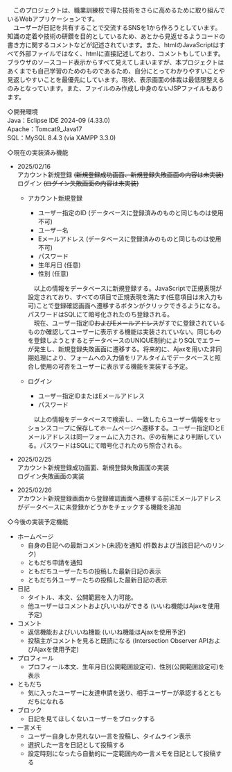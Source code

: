 　このプロジェクトは、職業訓練校で得た技術をさらに高めるために取り組んでいるWebアプリケーションです。  
　ユーザーが日記を共有することで交流するSNSを1から作ろうとしています。知識の定着や技術の研鑽を目的としているため、あとから見返せるようコードの書き方に関するコメントなどが記述されています。また、htmlのJavaScriptはすべて外部ファイルではなく、htmlに直接記述しており、コメントもしています。ブラウザのソースコード表示からすべて見えてしまいますが、本プロジェクトはあくまでも自己学習のためのものであるため、自分にとってわかりやすいことや見返しやすいことを最優先にしています。現状、表示画面の体裁は最低限整えるのみとなっています。また、ファイルのみ作成し中身のないJSPファイルもあります。  
  
◇開発環境  
 Java：Eclipse IDE 2024-09 (4.33.0)  
 Apache：Tomcat9_Java17  
 SQL：MySQL 8.4.3 (via XAMPP 3.3.0)  
  
◇現在の実装済み機能  

- 2025/02/16  
  アカウント新規登録 ~~(新規登録成功画面、新規登録失敗画面の内容は未実装)~~  
  ログイン ~~(ログイン失敗画面の内容は未実装)~~  
  
  - アカウント新規登録  
    - ユーザー指定のID (データベースに登録済みのものと同じものは使用不可)  
    - ユーザー名  
    - Eメールアドレス (データベースに登録済みのものと同じものは使用不可)  
    - パスワード  
    - 生年月日 (任意)  
    - 性別 (任意)  

    　以上の情報をデータベースに新規登録する。JavaScriptで正規表現が設定されており、すべての項目で正規表現を満たす(任意項目は未入力も可)ことで登録確認画面へ遷移するボタンがクリックできるようになる。パスワードはSQLにて暗号化されたのち登録される。  
    　現在、ユーザー指定ID~~およびEメールアドレス~~がすでに登録されているものか確認してユーザーに表示する機能は実装されていない。同じものを登録しようとするとデータベースのUNIQUE制約によりSQLでエラーが発生し、新規登録失敗画面に遷移する。将来的に、Ajaxを用いた非同期処理により、フォームへの入力値をリアルタイムでデータベースと照合し使用の可否をユーザーに表示する機能を実装する予定。  
  
  - ログイン  
    - ユーザー指定IDまたはEメールアドレス  
    - パスワード

    　以上の情報をデータベースで検索し、一致したらユーザー情報をセッションスコープに保存してホームページへ遷移する。ユーザー指定IDとEメールアドレスは同一フォームに入力され、＠の有無により判断している。パスワードはSQLにて暗号化されたのち照合される。  

- 2025/02/25  
  アカウント新規登録成功画面、新規登録失敗画面の実装  
  ログイン失敗画面の実装
  
- 2025/02/26  
  アカウント新規登録画面から登録確認画面へ遷移する前にEメールアドレスがデータベースに未登録かどうかをチェックする機能を追加
  
◇今後の実装予定機能  

  - ホームページ  
    - 自身の日記への最新コメント(未読)を通知 (件数および当該日記へのリンク)  
    - ともだち申請を通知  
    - ともだちユーザーたちの投稿した最新日記の表示  
    - ともだち外ユーザーたちの投稿した最新日記の表示  
  - 日記  
    - タイトル、本文、公開範囲を入力可能。  
    - 他ユーザーはコメントおよびいいねができる (いいね機能はAjaxを使用予定)  
  - コメント  
    - 返信機能およびいいね機能 (いいね機能はAjaxを使用予定)  
    - 投稿主がコメントを見ると既読になる (Intersection Observer APIおよびAjaxを使用予定)  
  - プロフィール  
    - プロフィール本文、生年月日(公開範囲設定可)、性別(公開範囲設定可)を表示  
  - ともだち  
    - 気に入ったユーザーに友達申請を送り、相手ユーザーが承認するとともだちになれる  
  - ブロック  
    - 日記を見てほしくないユーザーをブロックする  
  - 一言メモ  
    - ユーザー自身しか見れない一言を投稿し、タイムライン表示  
    - 選択した一言を日記として投稿する  
    - 設定時刻になったら自動的に一定範囲内の一言メモを日記として投稿する  
